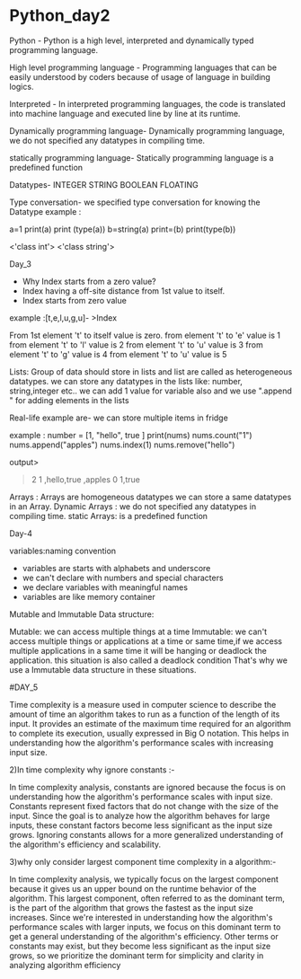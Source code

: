 # Python_day2
Python - Python is a high level, interpreted and dynamically typed programming language.

High level programming language - Programming languages that can be easily understood by coders because of usage of language in building logics.

 Interpreted - In interpreted programming languages, the code is translated into machine language and executed line by line at its runtime.

Dynamically programming language-
Dynamically programming language, we do not specified any datatypes in compiling time.

statically programming language-
Statically programming language is a predefined function 

Datatypes- 
INTEGER 
STRING
BOOLEAN 
FLOATING 

Type conversation- 
we specified type conversation for knowing the Datatype 
example  :

a=1
print(a)
print (type(a))
b=string(a)
print=(b)
print(type(b))

<'class int'>
<'class string'>


Day_3

* Why Index starts from a zero value?
* Index having a off-site distance from 1st value to itself.
* Index starts from zero value

 example :[t,e,l,u,g,u]- >Index

From 1st element 't' to itself value is zero.
from element 't' to  'e' value is 1
from element 't' to  'l' value is 2
from element 't' to  'u' value is 3
from element 't' to  'g' value is 4
from element 't' to  'u' value is 5


Lists: Group of data should store in lists
and list are called as heterogeneous datatypes.
we can store any datatypes in the lists 
like: number, string,integer etc..
we can add 1 value for variable also and we use ".append " for adding elements in the lists

Real-life example are- we can store multiple items in fridge 


example : 
number = [1, "hello", true ]
print(nums)
nums.count("1")
nums.append("apples")
nums.index(1)
nums.remove("hello")

output> 
>2
> 1 ,hello,true ,apples
>0
>1,true

Arrays :
Arrays are homogeneous datatypes we can store a same datatypes in an Array.
Dynamic Arrays :
we do not specified any datatypes in compiling time.
static Arrays:
is a predefined function 


Day-4

variables:naming convention 
* variables are starts with alphabets and underscore 
* we can't declare with numbers and special characters
* we declare variables with meaningful names
* variables are like memory container

Mutable and Immutable Data structure:

Mutable: we can access multiple things at a time 
Immutable: we can't access multiple things or applications at a time or same time,if we access multiple applications in a same time it will be hanging or deadlock the application. this situation is also called a deadlock condition
That's why we use a Immutable data structure in these situations.

#DAY_5 

Time complexity is a measure used in computer science to describe the amount of time an algorithm takes to run as a function of the length of its input. It provides an estimate of the maximum time required for an algorithm to complete its execution, usually expressed in Big O notation. This helps in understanding how the algorithm's performance scales with increasing input size.

2)In time complexity why ignore constants :-

In time complexity analysis, constants are ignored because the focus is on understanding how the algorithm's performance scales with input size. Constants represent fixed factors that do not change with the size of the input. Since the goal is to analyze how the algorithm behaves for large inputs, these constant factors become less significant as the input size grows. Ignoring constants allows for a more generalized understanding of the algorithm's efficiency and scalability.

3)why only consider largest component time complexity in a algorithm:-

In time complexity analysis, we typically focus on the largest component because it gives us an upper bound on the runtime behavior of the algorithm. This largest component, often referred to as the dominant term, is the part of the algorithm that grows the fastest as the input size increases. Since we're interested in understanding how the algorithm's performance scales with larger inputs, we focus on this dominant term to get a general understanding of the algorithm's efficiency. Other terms or constants may exist, but they become less significant as the input size grows, so we prioritize the dominant term for simplicity and clarity in analyzing algorithm efficiency







 
